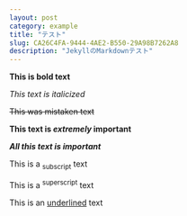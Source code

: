 ```yaml
---
layout: post
category: example
title: "テスト"
slug: CA26C4FA-9444-4AE2-B550-29A98B7262A8
description: "JekyllのMarkdownテスト"
---
```



**This is bold text**

_This text is italicized_

~~This was mistaken text~~

**This text is _extremely_ important**

***All this text is important***

This is a <sub>subscript</sub> text

This is a <sup>superscript</sup> text

This is an <ins>underlined</ins> text
